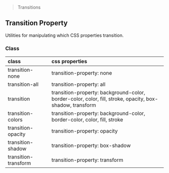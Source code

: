 > Transitions

## Transition Property

Utilities for manipulating which CSS properties transition.

### Class

| class |   | css properties |
|:--|:--|:--|
| transition-none |  | transition-property: none |
| transition-all |  | transition-property: all |
| transition |  | transition-property: background-color, border-color, color, fill, stroke, opacity, box-shadow, transform |
| transition-colors |  | transition-property: background-color, border-color, color, fill, stroke |
| transition-opacity |  | transition-property: opacity |
| transition-shadow |  | transition-property: box-shadow |
| transition-transform |  | transition-property: transform |
